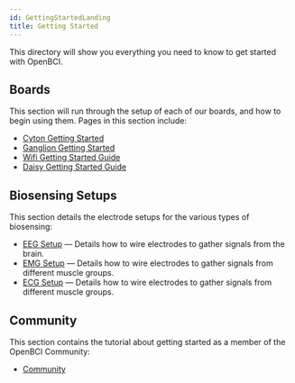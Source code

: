 ```yaml
---
id: GettingStartedLanding
title: Getting Started
---
```


This directory will show you everything you need to know to get started with OpenBCI.

## Boards

This section will run through the setup of each of our boards, and how to begin using them. Pages in this section include:

* [Cyton Getting Started](01GettingStarted/01-Boards/01-Cyton_Getting_Started_Guide.md)
* [Ganglion Getting Started](01GettingStarted/01-Boards/02-Ganglion_Getting_Started_Guide.md)
* [Wifi Getting Started Guide](01GettingStarted/01-Boards/03-Wifi_Getting_Started_Guide.md)
* [Daisy Getting Started Guide](01GettingStarted/01-Boards/011-Daisy_Getting_Started_Guide.md)

## Biosensing Setups
This section details the electrode setups for the various types of biosensing:

* [EEG Setup](01GettingStarted/02-Biosensing-Setups/01-EEG-Setup.md) — Details how to wire electrodes to gather signals from the brain.
* [EMG Setup](01GettingStarted/02-Biosensing-Setups/02-EMG-Setup.md) — Details how to wire electrodes to gather signals from different muscle groups.
* [ECG Setup](01GettingStarted/02-Biosensing-Setups/03-ECG-Setup.md) — Details how to wire electrodes to gather signals from different muscle groups.

## Community
This section contains the tutorial about getting started as a member of the OpenBCI Community:
* [Community](01GettingStarted/03-Community/13-Community_Instructions.md)
